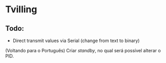 # Tvilling

## Todo:
- Direct transmit values via Serial (change from text to binary)


(Voltando para o Português)
Criar *standby*, no qual será possível alterar o PID. 